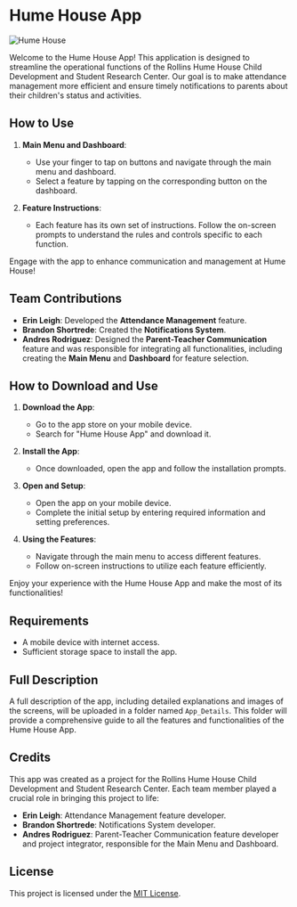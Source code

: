 # Hume House App

![Hume House]([https://cdn.sanity.io/images/qe2ul2l0/production/af08136bb8687e7ffe3e63fa4968f629ece0d93c-2000x1332.jpg?rect=554,349,1302,867&w=1920&h=1279&q=70&fit=max&auto=format](https://cdn.sanity.io/images/qe2ul2l0/production/699d5cf41699376f80c3b6abf24f3351c5518bb1-2000x1333.jpg?w=1376&q=70&fit=max&auto=format&dpr=2))

Welcome to the Hume House App! This application is designed to streamline the operational functions of the Rollins Hume House Child Development and Student Research Center. Our goal is to make attendance management more efficient and ensure timely notifications to parents about their children's status and activities.

## How to Use

1. **Main Menu and Dashboard**:
   - Use your finger to tap on buttons and navigate through the main menu and dashboard.
   - Select a feature by tapping on the corresponding button on the dashboard.

2. **Feature Instructions**:
   - Each feature has its own set of instructions. Follow the on-screen prompts to understand the rules and controls specific to each function.

Engage with the app to enhance communication and management at Hume House!

## Team Contributions

- **Erin Leigh**: Developed the **Attendance Management** feature.
- **Brandon Shortrede**: Created the **Notifications System**.
- **Andres Rodriguez**: Designed the **Parent-Teacher Communication** feature and was responsible for integrating all functionalities, including creating the **Main Menu** and **Dashboard** for feature selection.

## How to Download and Use

1. **Download the App**:
   - Go to the app store on your mobile device.
   - Search for "Hume House App" and download it.

2. **Install the App**:
   - Once downloaded, open the app and follow the installation prompts.

3. **Open and Setup**:
   - Open the app on your mobile device.
   - Complete the initial setup by entering required information and setting preferences.

4. **Using the Features**:
   - Navigate through the main menu to access different features.
   - Follow on-screen instructions to utilize each feature efficiently.

Enjoy your experience with the Hume House App and make the most of its functionalities!

## Requirements

- A mobile device with internet access.
- Sufficient storage space to install the app.

## Full Description

A full description of the app, including detailed explanations and images of the screens, will be uploaded in a folder named `App_Details`. This folder will provide a comprehensive guide to all the features and functionalities of the Hume House App.

## Credits

This app was created as a project for the Rollins Hume House Child Development and Student Research Center. Each team member played a crucial role in bringing this project to life:

- **Erin Leigh**: Attendance Management feature developer.
- **Brandon Shortrede**: Notifications System developer.
- **Andres Rodriguez**: Parent-Teacher Communication feature developer and project integrator, responsible for the Main Menu and Dashboard.

## License

This project is licensed under the [MIT License](LICENSE).

